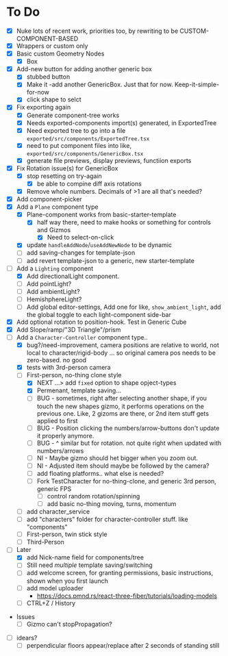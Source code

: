 # To Do

- [x] Nuke lots of recent work, priorities too, by rewriting to be CUSTOM-COMPONENT-BASED
- [x] Wrappers or custom only
- [x] Basic custom Geometry Nodes
  - [x] Box
- [x] Add-new button for adding another generic box
  - [x] stubbed button
  - [x] Make it -add another GenericBox. Just that for now. Keep-it-simple-for-now
  - [x] click shape to selct
- [x] Fix exporting again
  - [x] Generate component-tree works
  - [x] Needs exported-components import(s) generated, in ExportedTree
  - [x] Need exported tree to go into a file `exported/src/components/ExportedTree.tsx`
  - [x] need to put component files into like, `exported/src/components/GenericBox.tsx`
  - [x] generate file previews, display previews, functiion exports
- [x] Fix Rotation issue(s) for GenericBox
  - [x] stop resetting on try-again
    - [x] be able to compine diff axis rotations
  - [x] Remove whole numbers. Decimals of >1 are all that's needed?
- [x] Add component-picker
- [x] Add a `Plane` component type
  - [x] Plane-component works from basic-starter-template
    - [x] half way there, need to make hooks or something for controls and Gizmos
      - [x] Need to select-on-click
  - [x] update `handleAddNode`/`useAddNewNode` to be dynamic
  - [ ] add saving-changes for template-json
  - [ ] add revert template-json to a generic, new starter-template
- [ ] Add a `Lighting` component
  - [x] Add directionalLight component.
  - [ ] Add pointLight?
  - [ ] Add ambientLight?
  - [ ] HemishphereLight?
  - [ ] Add global editor-settings, Add one for like, `show_ambient_light`, add the global toggle to each light-component side-bar
- [x] Add optional rotation to position-hook. Test in Generic Cube
- [x] Add Slope/ramp/"3D Triangle"/prism
- [ ] Add a `Character-Controller` component type..
  - [x] bug?/need-improvement, camera positions are relative to world, not local to character/rigid-body ... so original camera pos needs to be zero-based. no good
  - [x] tests with 3rd-person camera
  - [ ] First-person, no-thing clone style
    - [x] NEXT ...> add `fixed` option to shape opject-types
    - [x] Permenant, template saving...
    - [ ] BUG - sometimes, right after selecting another shape, if you touch the new shapes gizmo, it performs operations on the previous one. Like, 2 gizoms are there, or 2nd item stuff gets applied to first
    - [ ] BUG - Position clicking the numbers/arrow-buttons don't update it properly anymore.
    - [ ] BUG - ^ similar but for rotation. not quite right when updated with numbers/arrows
    - [ ] NI - Maybe gizmo should het bigger when you zoom out.
    - [ ] NI - Adjusted item should maybe be followed by the camera?
    - [ ] add floating platforms.. what else is needed?
    - [ ] Fork TestCharacter for no-thing-clone, and generic 3rd person, generic FPS
      - [ ] control random rotation/spinning
      - [ ] add basic no-thing moving, turns, momentum
  - [ ] add character_service
  - [ ] add "characters" folder for character-controller stuff. like "components"
  - [ ] First-person, twin stick style
  - [ ] Third-Person
- [ ] Later
  - [x] add Nick-name field for components/tree
  - [ ] Still need _multiple_ template saving/switching
  - [ ] add welcome screen, for granting permissions, basic instructions, shown when you first launch
  - [ ] add model uploader
    - https://docs.pmnd.rs/react-three-fiber/tutorials/loading-models
  - [ ] CTRL+Z / History
- Issues
  - [ ] Gizmo can't stopPropagation?
- [ ] idears?
  - [ ] perpendicular floors appear/replace after 2 seconds of standing still
